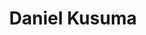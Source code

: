 ---
layout: page
title: Daniel Kusuma
email: daniel.kusuma@ml.rwth-aachen.de
email_vis: daniel.kusuma[at]ml[dot]rwth-aachen[dot]de
description: Currently I'm pursuing a master degree in computer engineering and supporting in research surrounding graph transformers. Previously I was working on improving a performance prediction framework in semantic segmentation.
github: ksmdnl
importance: 2
category: Student Assistant
redirect: https://ksmdnl.github.io/
---